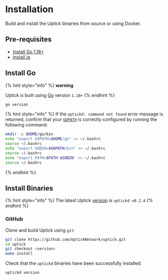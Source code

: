 # Installation

Build and install the Uptick binaries from source or using Docker.

## Pre-requisites

* [Install Go 1.18+](https://golang.org/dl/)
* [Install jq](https://stedolan.github.io/jq/download/)

## Install Go

{% hint style="info" %}
**warning**

Uptick is built using [Go](https://golang.org/dl/) version `1.18+`
{% endhint %}

```bash
go version
```

{% hint style="info" %}
If the `uptickd: command not found` error message is returned, confirm that your [`GOPATH`](https://golang.org/doc/gopath_code#GOPATH) is correctly configured by running the following command:

```bash
mkdir -p $HOME/go/bin
echo "export GOPATH=$HOME/go" >> ~/.bashrc
source ~/.bashrc
echo "export GOBIN=$GOPATH/bin" >> ~/.bashrc
source ~/.bashrc
echo "export PATH=$PATH:$GOBIN" >> ~/.bashrc
source ~/.bashrc
```
{% endhint %}

## Install Binaries

{% hint style="info" %}
The latest Uptick [version](https://github.com/UptickNetwork/uptick/releases) is `uptickd v0.2.4`
{% endhint %}

### GitHub

Clone and build Uptick using `git`:

```bash
git clone https://github.com/UptickNetwork/uptick.git
cd uptick
git checkout <version>
make install
```

Check that the `uptickd` binaries have been successfully installed:

```bash
uptickd version
```
